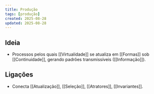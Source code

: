 ```yaml
---
title: Produção
tags: [produção]
created: 2025-08-28
updated: 2025-08-28
---
```


## Ideia
- Processos pelos quais [[Virtualidade]] se atualiza em [[Formas]] sob [[Continuidade]], gerando padrões transmissíveis ([[Informação]]).

## Ligações
- Conecta [[Atualização]], [[Seleção]], [[Atratores]], [[Invariantes]].
